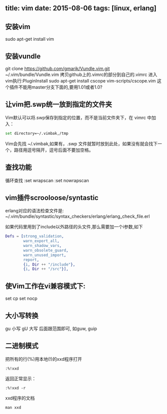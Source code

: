 title: vim
date: 2015-08-06
tags: [linux, erlang]
---
## 安装vim
sudo apt-get install vim

## 安装vundle
git clone https://github.com/gmarik/Vundle.vim.git ~/.vim/bundle/Vundle.vim
拷贝github上的.vimrc的部分到自己的.vimrc
进入vim执行:PluginInstall
sudo apt-get install cscope
vim-scripts/cscope.vim 这个插件不能用master分支下面的,要用1.01或者1.0?

## 让vim把.swp统一放到指定的文件夹
Vim默认可以将.swp保存到指定的位置，而不是当前文件夹下，在 vimrc 中加入：
```bash
set directory=~/.vimbak,/tmp
```
Vim会先找 ~/.vimbak,如果有，.swp 文件就暂时放到此处，如果没有就会找下一个，路径用逗号隔开，逗号后面不要加空格。

## 查找功能
循环查找
:set wrapscan
:set nowrapscan

## vim插件scrooloose/syntastic
erlang对应的语法检查文件是:
~/.vim/bundle/syntastic/syntax_checkers/erlang/erlang_check_file.erl

如果代码里用到了include以外路径的头文件,那么需要加一个i参数,如下
```erlang
Defs = [strong_validation,
        warn_export_all,
        warn_shadow_vars,
        warn_obsolete_guard,
        warn_unused_import,
        report,
        {i, Dir ++ "/include"},
        {i, Dir ++ "/src"}],
```

## 使Vim工作在vi兼容模式下:
set cp
set nocp

## 大小写转换
gu 小写
gU 大写
后面跟范围即可, 如guw, guip

## 二进制模式

把所有的行(%)用本地(!)的xxd程序打开
```
:%!xxd
```

返回正常显示： 
```
:%!xxd -r 
```

xxd程序的文档
```
man xxd
```

